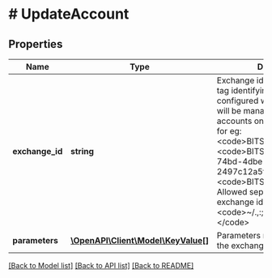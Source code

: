 # # UpdateAccount

## Properties

Name | Type | Description | Notes
------------ | ------------- | ------------- | -------------
**exchange_id** | **string** | Exchange identifier and optional tag identifying specific account configured when the software will be managing multiple accounts on the same exchange; for eg:  &lt;code&gt;BITSTAMP&lt;/code&gt; &lt;code&gt;BITSTAMP/7c177641-74bd-4dbe-9b01-2497c12a5f70&#x60;&lt;/code&gt; &lt;code&gt;BITSTAMP/2574&lt;/code&gt; Allowed separators between the exchange identifier and the tag: &lt;code&gt;~/.,:;\\!@#$%^&amp;*-_+&#x3D;.&lt;/code&gt; | [optional]
**parameters** | [**\OpenAPI\Client\Model\KeyValue[]**](KeyValue.md) | Parameters required to log into the exchange | [optional]

[[Back to Model list]](../../README.md#models) [[Back to API list]](../../README.md#endpoints) [[Back to README]](../../README.md)
